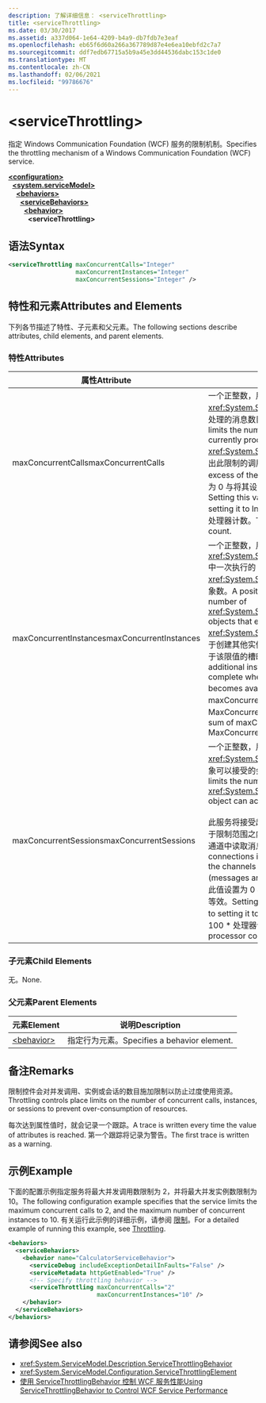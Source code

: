 ```yaml
---
description: 了解详细信息： <serviceThrottling>
title: <serviceThrottling>
ms.date: 03/30/2017
ms.assetid: a337d064-1e64-4209-b4a9-db7fdb7e3eaf
ms.openlocfilehash: eb65f6d60a266a367789d87e4e6ea10ebfd2c7a7
ms.sourcegitcommit: ddf7edb67715a5b9a45e3dd44536dabc153c1de0
ms.translationtype: MT
ms.contentlocale: zh-CN
ms.lasthandoff: 02/06/2021
ms.locfileid: "99786676"
---
```

# \<serviceThrottling>

<span data-ttu-id="1dafb-102">指定 Windows Communication Foundation (WCF) 服务的限制机制。</span><span class="sxs-lookup"><span data-stu-id="1dafb-102">Specifies the throttling mechanism of a Windows Communication Foundation (WCF) service.</span></span>  
  
[**\<configuration>**](../configuration-element.md)\
&nbsp;&nbsp;[**\<system.serviceModel>**](system-servicemodel.md)\
&nbsp;&nbsp;&nbsp;&nbsp;[**\<behaviors>**](behaviors.md)\
&nbsp;&nbsp;&nbsp;&nbsp;&nbsp;&nbsp;[**\<serviceBehaviors>**](servicebehaviors.md)\
&nbsp;&nbsp;&nbsp;&nbsp;&nbsp;&nbsp;&nbsp;&nbsp;[**\<behavior>**](behavior-of-servicebehaviors.md)\
&nbsp;&nbsp;&nbsp;&nbsp;&nbsp;&nbsp;&nbsp;&nbsp;&nbsp;&nbsp;**\<serviceThrottling>**  
  
## <a name="syntax"></a><span data-ttu-id="1dafb-103">语法</span><span class="sxs-lookup"><span data-stu-id="1dafb-103">Syntax</span></span>  
  
```xml  
<serviceThrottling maxConcurrentCalls="Integer"
                   maxConcurrentInstances="Integer"
                   maxConcurrentSessions="Integer" />
```  
  
## <a name="attributes-and-elements"></a><span data-ttu-id="1dafb-104">特性和元素</span><span class="sxs-lookup"><span data-stu-id="1dafb-104">Attributes and Elements</span></span>  

 <span data-ttu-id="1dafb-105">下列各节描述了特性、子元素和父元素。</span><span class="sxs-lookup"><span data-stu-id="1dafb-105">The following sections describe attributes, child elements, and parent elements.</span></span>  
  
### <a name="attributes"></a><span data-ttu-id="1dafb-106">特性</span><span class="sxs-lookup"><span data-stu-id="1dafb-106">Attributes</span></span>  
  
|<span data-ttu-id="1dafb-107">属性</span><span class="sxs-lookup"><span data-stu-id="1dafb-107">Attribute</span></span>|<span data-ttu-id="1dafb-108">说明</span><span class="sxs-lookup"><span data-stu-id="1dafb-108">Description</span></span>|  
|---------------|-----------------|  
|<span data-ttu-id="1dafb-109">maxConcurrentCalls</span><span class="sxs-lookup"><span data-stu-id="1dafb-109">maxConcurrentCalls</span></span>|<span data-ttu-id="1dafb-110">一个正整数，用于限制当前在整个 <xref:System.ServiceModel.ServiceHost> 中处理的消息数目。</span><span class="sxs-lookup"><span data-stu-id="1dafb-110">A positive integer that limits the number of messages that currently process across a <xref:System.ServiceModel.ServiceHost>.</span></span> <span data-ttu-id="1dafb-111">超出此限制的调用将在队列中排队。</span><span class="sxs-lookup"><span data-stu-id="1dafb-111">Calls in excess of the limit are queued.</span></span> <span data-ttu-id="1dafb-112">将此值设置为 0 与将其设置为 Int32.MaxValue 等效。</span><span class="sxs-lookup"><span data-stu-id="1dafb-112">Setting this value to 0 is equivalent to setting it to Int32.MaxValue.</span></span> <span data-ttu-id="1dafb-113">默认值是 16 \* 处理器计数。</span><span class="sxs-lookup"><span data-stu-id="1dafb-113">The default is 16 \* processor count.</span></span>|  
|<span data-ttu-id="1dafb-114">maxConcurrentInstances</span><span class="sxs-lookup"><span data-stu-id="1dafb-114">maxConcurrentInstances</span></span>|<span data-ttu-id="1dafb-115">一个正整数，用于限制在整个 <xref:System.ServiceModel.InstanceContext> 中一次执行的 <xref:System.ServiceModel.ServiceHost> 对象数。</span><span class="sxs-lookup"><span data-stu-id="1dafb-115">A positive integer that limits the number of <xref:System.ServiceModel.InstanceContext> objects that execute at one time across a <xref:System.ServiceModel.ServiceHost>.</span></span> <span data-ttu-id="1dafb-116">用于创建其他实例的请求将会排队，并在出现低于该限值的槽时完成。</span><span class="sxs-lookup"><span data-stu-id="1dafb-116">Requests to create additional instances are queued and complete when a slot below the limit becomes available.</span></span> <span data-ttu-id="1dafb-117">默认值是 maxConcurrentSessions 和 MaxConcurrentCalls 的和</span><span class="sxs-lookup"><span data-stu-id="1dafb-117">The default is the sum of maxConcurrentSessions and MaxConcurrentCalls</span></span>|  
|<span data-ttu-id="1dafb-118">maxConcurrentSessions</span><span class="sxs-lookup"><span data-stu-id="1dafb-118">maxConcurrentSessions</span></span>|<span data-ttu-id="1dafb-119">一个正整数，用于限制 <xref:System.ServiceModel.ServiceHost> 对象可以接受的会话数。</span><span class="sxs-lookup"><span data-stu-id="1dafb-119">A positive integer that limits the number of sessions a <xref:System.ServiceModel.ServiceHost> object can accept.</span></span><br /><br /> <span data-ttu-id="1dafb-120">此服务将接受超出限制的连接，但是，只有处于限制范围之内的通道处于活动状态（会从此通道中读取消息）。</span><span class="sxs-lookup"><span data-stu-id="1dafb-120">The service will accept connections in excess of the limit, but only the channels below the limit are active (messages are read from the channel).</span></span> <span data-ttu-id="1dafb-121">将此值设置为 0 与将其设置为 Int32.MaxValue 等效。</span><span class="sxs-lookup"><span data-stu-id="1dafb-121">Setting this value to 0 is equivalent to setting it to Int32.MaxValue.</span></span> <span data-ttu-id="1dafb-122">默认值是 100 \* 处理器计数。</span><span class="sxs-lookup"><span data-stu-id="1dafb-122">The default is 100 \* processor count.</span></span>|  
  
### <a name="child-elements"></a><span data-ttu-id="1dafb-123">子元素</span><span class="sxs-lookup"><span data-stu-id="1dafb-123">Child Elements</span></span>  

 <span data-ttu-id="1dafb-124">无。</span><span class="sxs-lookup"><span data-stu-id="1dafb-124">None.</span></span>  
  
### <a name="parent-elements"></a><span data-ttu-id="1dafb-125">父元素</span><span class="sxs-lookup"><span data-stu-id="1dafb-125">Parent Elements</span></span>  
  
|<span data-ttu-id="1dafb-126">元素</span><span class="sxs-lookup"><span data-stu-id="1dafb-126">Element</span></span>|<span data-ttu-id="1dafb-127">说明</span><span class="sxs-lookup"><span data-stu-id="1dafb-127">Description</span></span>|  
|-------------|-----------------|  
|[\<behavior>](behavior-of-endpointbehaviors.md)|<span data-ttu-id="1dafb-128">指定行为元素。</span><span class="sxs-lookup"><span data-stu-id="1dafb-128">Specifies a behavior element.</span></span>|  
  
## <a name="remarks"></a><span data-ttu-id="1dafb-129">备注</span><span class="sxs-lookup"><span data-stu-id="1dafb-129">Remarks</span></span>  

 <span data-ttu-id="1dafb-130">限制控件会对并发调用、实例或会话的数目施加限制以防止过度使用资源。</span><span class="sxs-lookup"><span data-stu-id="1dafb-130">Throttling controls place limits on the number of concurrent calls, instances, or sessions to prevent over-consumption of resources.</span></span>  
  
 <span data-ttu-id="1dafb-131">每次达到属性值时，就会记录一个跟踪。</span><span class="sxs-lookup"><span data-stu-id="1dafb-131">A trace is written every time the value of attributes is reached.</span></span> <span data-ttu-id="1dafb-132">第一个跟踪将记录为警告。</span><span class="sxs-lookup"><span data-stu-id="1dafb-132">The first trace is written as a warning.</span></span>  
  
## <a name="example"></a><span data-ttu-id="1dafb-133">示例</span><span class="sxs-lookup"><span data-stu-id="1dafb-133">Example</span></span>  

 <span data-ttu-id="1dafb-134">下面的配置示例指定服务将最大并发调用数限制为 2，并将最大并发实例数限制为 10。</span><span class="sxs-lookup"><span data-stu-id="1dafb-134">The following configuration example specifies that the service limits the maximum concurrent calls to 2, and the maximum number of concurrent instances to 10.</span></span> <span data-ttu-id="1dafb-135">有关运行此示例的详细示例，请参阅 [限制](../../../wcf/samples/throttling.md)。</span><span class="sxs-lookup"><span data-stu-id="1dafb-135">For a detailed example of running this example, see [Throttling](../../../wcf/samples/throttling.md).</span></span>  
  
```xml  
<behaviors>
  <serviceBehaviors>
    <behavior name="CalculatorServiceBehavior">
      <serviceDebug includeExceptionDetailInFaults="False" />
      <serviceMetadata httpGetEnabled="True" />
      <!-- Specify throttling behavior -->
      <serviceThrottling maxConcurrentCalls="2"
                         maxConcurrentInstances="10" />
    </behavior>
  </serviceBehaviors>
</behaviors>
```  
  
## <a name="see-also"></a><span data-ttu-id="1dafb-136">请参阅</span><span class="sxs-lookup"><span data-stu-id="1dafb-136">See also</span></span>

- <xref:System.ServiceModel.Description.ServiceThrottlingBehavior>
- <xref:System.ServiceModel.Configuration.ServiceThrottlingElement>
- [<span data-ttu-id="1dafb-137">使用 ServiceThrottlingBehavior 控制 WCF 服务性能</span><span class="sxs-lookup"><span data-stu-id="1dafb-137">Using ServiceThrottlingBehavior to Control WCF Service Performance</span></span>](../../../wcf/feature-details/using-servicethrottlingbehavior-to-control-wcf-service-performance.md)
